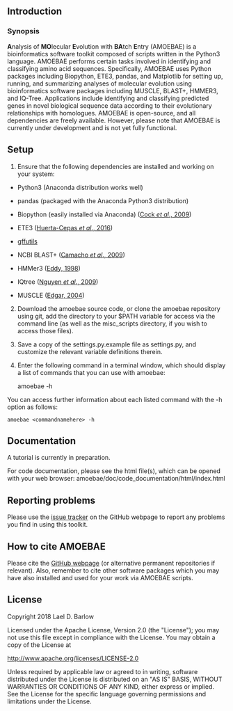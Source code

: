 

## Introduction

### Synopsis 
**A**nalysis of **MO**lecular **E**volution with **BA**tch **E**ntry (AMOEBAE)
is a bioinformatics software toolkit composed of scripts written in the Python3
language. AMOEBAE performs certain tasks involved in identifying and
classifying amino acid sequences. Specifically, AMOEBAE uses Python packages
including Biopython, ETE3, pandas, and Matplotlib for setting up, running, and
summarizing analyses of molecular evolution using bioinformatics software
packages including MUSCLE, BLAST+, HMMER3, and IQ-Tree.  Applications include
identifying and classifying predicted genes in novel biological sequence data
according to their evolutionary relationships with homologues.  AMOEBAE is
open-source, and all dependencies are freely available. However, please note
that AMOEBAE is currently under development and is not yet fully functional. 


## Setup

1) Ensure that the following dependencies are installed and working on your
system:

- Python3 (Anaconda distribution works well)

- pandas (packaged with the Anaconda Python3 distribution)

- Biopython (easily installed via Anaconda) ([Cock *et  al*., 2009](https://academic.oup.com/bioinformatics/article/25/11/1422/330687))

- ETE3 ([Huerta-Cepas *et  al*., 2016](https://academic.oup.com/mbe/article/33/6/1635/2579822))

- [gffutils](https://pythonhosted.org/gffutils/) 

- NCBI BLAST+ ([Camacho *et  al*., 2009](https://bmcbioinformatics.biomedcentral.com/articles/10.1186/1471-2105-10-421))

- HMMer3 ([Eddy, 1998](https://doi.org/10.1093/bioinformatics/14.9.755))

- IQtree ([Nguyen *et  al*., 2009](https://academic.oup.com/mbe/article/32/1/268/2925592))

- MUSCLE ([Edgar, 2004](https://bmcbioinformatics.biomedcentral.com/articles/10.1186/1471-2105-5-113))

2) Download the amoebae source code, or clone the amoebae repository using git,
add the directory to your $PATH variable for access via the command line (as
well as the misc\_scripts directory, if you wish to access those files).

3) Save a copy of the settings.py.example file as settings.py, and customize
the relevant variable definitions therein.

4) Enter the following command in a terminal window, which should display a
list of commands that you can use with amoebae:

    amoebae -h

You can access further information about each listed command with the -h option
as follows:

    amoebae <commandnamehere> -h


## Documentation

A tutorial is currently in preparation.

For code documentation, please see the html file(s), which can be opened with
your web browser: amoebae/doc/code_documentation/html/index.html


## Reporting problems

Please use the [issue tracker](https://github.com/laelbarlow/amoebae/issues) on
the GitHub webpage to report any problems you find in using this toolkit.


## How to cite AMOEBAE

Please cite the [GitHub webpage](https://github.com/laelbarlow) (or alternative
permanent repositories if relevant). Also, remember to cite other software
packages which you may have also installed and used for your work via AMOEBAE
scripts.


## License

Copyright 2018 Lael D. Barlow

Licensed under the Apache License, Version 2.0 (the "License");
you may not use this file except in compliance with the License.
You may obtain a copy of the License at

http://www.apache.org/licenses/LICENSE-2.0

Unless required by applicable law or agreed to in writing, software
distributed under the License is distributed on an "AS IS" BASIS,
WITHOUT WARRANTIES OR CONDITIONS OF ANY KIND, either express or implied.
See the License for the specific language governing permissions and
limitations under the License.



